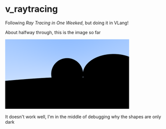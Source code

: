# v_raytracing


Following _Ray Tracing in One Weeked_, but doing it in VLang!

About halfway through, this is the image so far

![A bad image that doesn't work](v_src/image.png)

It doesn't work well, I'm in the middle of debugging why the shapes are only dark